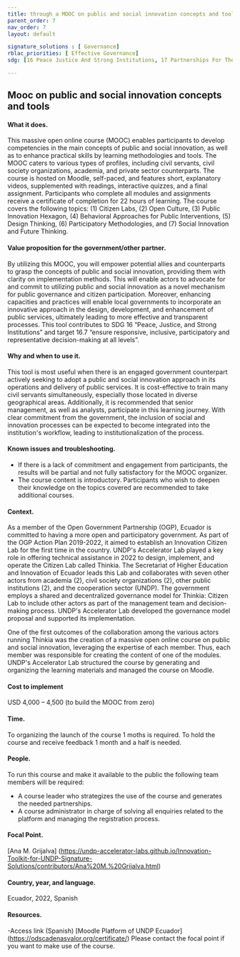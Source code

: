 ```yaml
---
title: through a MOOC on public and social innovation concepts and tools
parent_order: 7
nav_order: 7
layout: default

signature_solutions : [ Governance]
rblac_priorities: [ Effective Governance]
sdg: [16 Peace Justice And Strong Institutions, 17 Partnerships For The Goals]

---
```

## Mooc on public and social innovation concepts and tools

#### What it does. 
This massive open online course (MOOC) enables participants to develop competencies in the main concepts of public and social innovation, as well as to enhance practical skills by learning methodologies and tools. The MOOC caters to various types of profiles, including civil servants, civil society organizations, academia, and private sector counterparts. The course is hosted on Moodle, self-paced, and features short, explanatory videos, supplemented with readings, interactive quizzes, and a final assignment. Participants who complete all modules and assignments receive a certificate of completion for 22 hours of learning. The course covers the following topics: (1) Citizen Labs, (2) Open Culture, (3) Public Innovation Hexagon, (4) Behavioral Approaches for Public Interventions, (5) Design Thinking, (6) Participatory Methodologies, and (7) Social Innovation and Future Thinking.

#### Value proposition for the government/other partner. 
By utilizing this MOOC, you will empower potential allies and counterparts to grasp the concepts of public and social innovation, providing them with clarity on implementation methods. This will enable actors to advocate for and commit to utilizing public and social innovation as a novel mechanism for public governance and citizen participation. Moreover, enhancing capacities and practices will enable local governments to incorporate an innovative approach in the design, development, and enhancement of public services, ultimately leading to more effective and transparent processes. This tool contributes to SDG 16 “Peace, Justice, and Strong Institutions” and target 16.7 “ensure responsive, inclusive, participatory and representative decision-making at all levels”.

#### Why and when to use it. 
This tool is most useful when there is an engaged government counterpart actively seeking to adopt a public and social innovation approach in its operations and delivery of public services. It is cost-effective to train many civil servants simultaneously, especially those located in diverse geographical areas. Additionally, it is recommended that senior management, as well as analysts, participate in this learning journey. With clear commitment from the government, the inclusion of social and innovation processes can be expected to become integrated into the institution's workflow, leading to institutionalization of the process.

#### Known issues and troubleshooting. 
- If there is a lack of commitment and engagement from participants, the results will be partial and not fully satisfactory for the MOOC organizer.
- The course content is introductory. Participants who wish to deepen their knowledge on the topics covered are recommended to take additional courses. 

#### Context. 
As a member of the Open Government Partnership (OGP), Ecuador is committed to having a more open and participatory government. As part of the OGP Action Plan 2019-2022, it aimed to establish an Innovation Citizen Lab for the first time in the country. UNDP's Accelerator Lab played a key role in offering technical assistance in 2022 to design, implement, and operate the Citizen Lab called Thinkia. The Secretariat of Higher Education and Innovation of Ecuador leads this Lab and collaborates with seven other actors from academia (2), civil society organizations (2), other public institutions (2), and the cooperation sector (UNDP). The government employs a shared and decentralized governance model for Thinkia: Citizen Lab to include other actors as part of the management team and decision-making process. UNDP's Accelerator Lab developed the governance model proposal and supported its implementation.

One of the first outcomes of the collaboration among the various actors running Thinkia was the creation of a massive open online course on public and social innovation, leveraging the expertise of each member. Thus, each member was responsible for creating the content of one of the modules. UNDP's Accelerator Lab structured the course by generating and organizing the learning materials and managed the course on Moodle.

#### Cost to implement
USD 4,000 – 4,500 (to build the MOOC from zero)

#### Time.
To organizing the launch of the course 1 moths is required. To hold the course and receive feedback 1 month and a half is needed.

#### People.
To run this course and make it available to the public the following team members will be required:
- A course leader who strategizes the use of the course and generates the needed partnerships. 
- A course administrator in charge of solving all enquiries related to the platform and managing the registration process.

#### Focal Point.
[Ana M. Grijalva] (https://undp-accelerator-labs.github.io/Innovation-Toolkit-for-UNDP-Signature-Solutions/contributors/Ana%20M.%20Grijalva.html)

#### Country, year, and language. 
Ecuador, 2022, Spanish

#### Resources.
-Access link (Spanish) [Moodle Platform of UNDP Ecuador] (https://odscadenasvalor.org/certificate/)
Please contact the focal point if you want to make use of the course.

